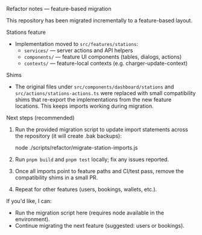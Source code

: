 Refactor notes — feature-based migration

This repository has been migrated incrementally to a feature-based layout.

Stations feature

- Implementation moved to `src/features/stations`:
  - `services/` — server actions and API helpers
  - `components/` — feature UI components (tables, dialogs, actions)
  - `contexts/` — feature-local contexts (e.g. charger-update-context)

Shims

- The original files under `src/components/dashboard/stations` and
  `src/actions/stations-actions.ts` were replaced with small compatibility
  shims that re-export the implementations from the new feature locations.
  This keeps imports working during migration.

Next steps (recommended)

1. Run the provided migration script to update import statements across the
   repository (it will create .bak backups):

   node ./scripts/refactor/migrate-station-imports.js

2. Run `pnpm build` and `pnpm test` locally; fix any issues reported.
3. Once all imports point to feature paths and CI/test pass, remove the
   compatibility shims in a small PR.
4. Repeat for other features (users, bookings, wallets, etc.).

If you'd like, I can:

- Run the migration script here (requires node available in the environment).
- Continue migrating the next feature (suggested: users or bookings).
